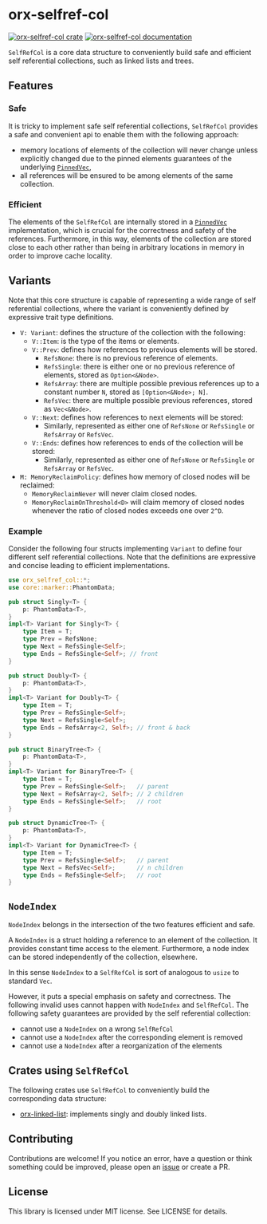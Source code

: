 # orx-selfref-col

[![orx-selfref-col crate](https://img.shields.io/crates/v/orx-selfref-col.svg)](https://crates.io/crates/orx-selfref-col)
[![orx-selfref-col documentation](https://docs.rs/orx-selfref-col/badge.svg)](https://docs.rs/orx-selfref-col)

`SelfRefCol` is a core data structure to conveniently build safe and efficient self referential collections, such as linked lists and trees.

## Features

### Safe

It is tricky to implement safe self referential collections, `SelfRefCol` provides a safe and convenient api to enable them with the following approach:
* memory locations of elements of the collection will never change unless explicitly changed due to the pinned elements guarantees of the underlying [`PinnedVec`](https://crates.io/crates/orx-pinned-vec),
* all references will be ensured to be among elements of the same collection.

### Efficient

The elements of the `SelfRefCol` are internally stored in a [`PinnedVec`](https://crates.io/crates/orx-pinned-vec) implementation, which is crucial for the correctness and safety of the references.
Furthermore, in this way, elements of the collection are stored close to each other rather than being in arbitrary locations in memory in order to improve cache locality.

## Variants

Note that this core structure is capable of representing a wide range of self referential collections, where the variant is conveniently defined by expressive trait type definitions.

* `V: Variant`: defines the structure of the collection with the following:
  * `V::Item`: is the type of the items or elements.
  * `V::Prev`: defines how references to previous elements will be stored.
    * `RefsNone`: there is no previous reference of elements.
    * `RefsSingle`: there is either one or no previous reference of elements, stored as `Option<&Node>`.
    * `RefsArray`: there are multiple possible previous references up to a constant number `N`, stored as `[Option<&Node>; N]`.
    * `RefsVec`: there are multiple possible previous references, stored as `Vec<&Node>`.
  * `V::Next`: defines how references to next elements will be stored:
    * Similarly, represented as either one of `RefsNone` or `RefsSingle` or `RefsArray` or `RefsVec`.
  * `V::Ends`: defines how references to ends of the collection will be stored:
    * Similarly, represented as either one of `RefsNone` or `RefsSingle` or `RefsArray` or `RefsVec`.
* `M: MemoryReclaimPolicy`: defines how memory of closed nodes will be reclaimed:
    * `MemoryReclaimNever` will never claim closed nodes.
    * `MemoryReclaimOnThreshold<D>` will claim memory of closed nodes whenever the ratio of closed nodes exceeds one over `2^D`.

### Example

Consider the following four structs implementing `Variant` to define four different self referential collections.
Note that the definitions are expressive and concise leading to efficient implementations.

```rust
use orx_selfref_col::*;
use core::marker::PhantomData;

pub struct Singly<T> {
    p: PhantomData<T>,
}
impl<T> Variant for Singly<T> {
    type Item = T;
    type Prev = RefsNone;
    type Next = RefsSingle<Self>;
    type Ends = RefsSingle<Self>; // front
}

pub struct Doubly<T> {
    p: PhantomData<T>,
}
impl<T> Variant for Doubly<T> {
    type Item = T;
    type Prev = RefsSingle<Self>;
    type Next = RefsSingle<Self>;
    type Ends = RefsArray<2, Self>; // front & back
}

pub struct BinaryTree<T> {
    p: PhantomData<T>,
}
impl<T> Variant for BinaryTree<T> {
    type Item = T;
    type Prev = RefsSingle<Self>;   // parent
    type Next = RefsArray<2, Self>; // 2 children
    type Ends = RefsSingle<Self>;   // root
}

pub struct DynamicTree<T> {
    p: PhantomData<T>,
}
impl<T> Variant for DynamicTree<T> {
    type Item = T;
    type Prev = RefsSingle<Self>;   // parent
    type Next = RefsVec<Self>;      // n children
    type Ends = RefsSingle<Self>;   // root
}
```

## `NodeIndex`

`NodeIndex` belongs in the intersection of the two features efficient and safe.

A `NodeIndex` is a struct holding a reference to an element of the collection. It provides constant time access to the element. Furthermore, a node index can be stored independently of the collection, elsewhere.

In this sense `NodeIndex` to a `SelfRefCol` is sort of analogous to `usize` to standard `Vec`.

However, it puts a special emphasis on safety and correctness. The following invalid uses cannot happen with `NodeIndex` and `SelfRefCol`. The following safety guarantees are provided by the self referential collection:

* cannot use a `NodeIndex` on a wrong `SelfRefCol`
* cannot use a `NodeIndex` after the corresponding element is removed
* cannot use a `NodeIndex` after a reorganization of the elements


## Crates using `SelfRefCol`

The following crates use `SelfRefCol` to conveniently build the corresponding data structure:
* [orx-linked-list](https://crates.io/crates/orx-linked-list): implements singly and doubly linked lists.

## Contributing

Contributions are welcome! If you notice an error, have a question or think something could be improved, please open an [issue](https://github.com/orxfun/orx-selfref-col/issues/new) or create a PR.

## License

This library is licensed under MIT license. See LICENSE for details.
